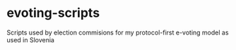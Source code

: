 # evoting-scripts
Scripts used by election commisions for my protocol-first e-voting model as used in Slovenia
